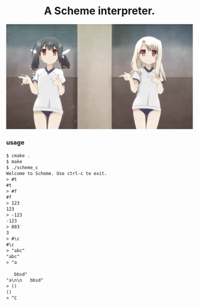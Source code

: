 <div align="center">
    <h1>A Scheme interpreter.</h1>
    <img src="assets/illya.gif"/>
</div>

### usage

```
$ cmake .
$ make
$ ./scheme_c
Welcome to Scheme. Use ctrl-c to exit.
> #t
#t
> #f
#f
> 123
123
> -123
-123
> 003
3
> #\c
#\c
> "abc"
"abc"
> "a

   bbsd"
"a\n\n   bbsd"
> ()
()
> ^C
```
